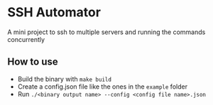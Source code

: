 # SSH Automator
A mini project to ssh to multiple servers and running the commands concurrently
## How to use
- Build the binary with `make build`
- Create a config.json file like the ones in the `example` folder
- Run `./<binary output name> --config <config file name>.json`
